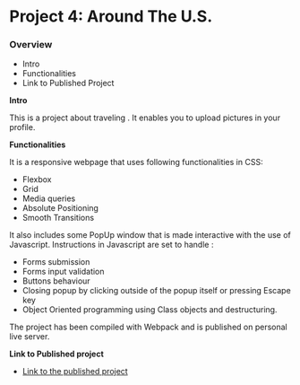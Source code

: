 # Project 4: Around The U.S.
### Overview
* Intro
* Functionalities
* Link to Published Project

**Intro**

This is a project about traveling . It enables you to upload pictures in your profile.


**Functionalities**

It is a responsive webpage that uses following functionalities in CSS: 
* Flexbox
* Grid
* Media queries
* Absolute Positioning
* Smooth Transitions

It also includes some PopUp window that is made interactive with the use of Javascript.
Instructions in Javascript are set to handle :
* Forms submission
* Forms input validation
* Buttons behaviour
* Closing popup by clicking outside of the popup itself or pressing Escape key
* Object Oriented programming using Class objects and destructuring.

The project has been compiled with Webpack and is published on personal live server.



**Link to Published project**

* [Link to the published project](https://around-the-world-fj3g5.ondigitalocean.app/)
